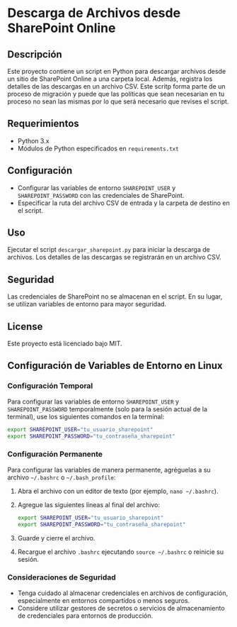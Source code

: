 
# Descarga de Archivos desde SharePoint Online

## Descripción
Este proyecto contiene un script en Python para descargar archivos desde un sitio de SharePoint Online a una carpeta local. Además, registra los detalles de las descargas en un archivo CSV. 
Este scritp forma parte de un proceso de migración y puede que las políticas que sean necesarian en tu proceso no sean las mismas por lo que será necesario que revises el script.

## Requerimientos
- Python 3.x
- Módulos de Python especificados en `requirements.txt`

## Configuración
- Configurar las variables de entorno `SHAREPOINT_USER` y `SHAREPOINT_PASSWORD` con las credenciales de SharePoint.
- Especificar la ruta del archivo CSV de entrada y la carpeta de destino en el script.

## Uso
Ejecutar el script `descargar_sharepoint.py` para iniciar la descarga de archivos. Los detalles de las descargas se registrarán en un archivo CSV.

## Seguridad
Las credenciales de SharePoint no se almacenan en el script. En su lugar, se utilizan variables de entorno para mayor seguridad.

## License
Este proyecto está licenciado bajo MIT.

## Configuración de Variables de Entorno en Linux

### Configuración Temporal
Para configurar las variables de entorno `SHAREPOINT_USER` y `SHAREPOINT_PASSWORD` temporalmente (solo para la sesión actual de la terminal), use los siguientes comandos en la terminal:

```bash
export SHAREPOINT_USER="tu_usuario_sharepoint"
export SHAREPOINT_PASSWORD="tu_contraseña_sharepoint"
```

### Configuración Permanente
Para configurar las variables de manera permanente, agréguelas a su archivo `~/.bashrc` o `~/.bash_profile`:

1. Abra el archivo con un editor de texto (por ejemplo, `nano ~/.bashrc`).
2. Agregue las siguientes líneas al final del archivo:

    ```bash
    export SHAREPOINT_USER="tu_usuario_sharepoint"
    export SHAREPOINT_PASSWORD="tu_contraseña_sharepoint"
    ```

3. Guarde y cierre el archivo.
4. Recargue el archivo `.bashrc` ejecutando `source ~/.bashrc` o reinicie su sesión.

### Consideraciones de Seguridad
- Tenga cuidado al almacenar credenciales en archivos de configuración, especialmente en entornos compartidos o menos seguros.
- Considere utilizar gestores de secretos o servicios de almacenamiento de credenciales para entornos de producción.
